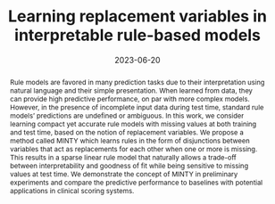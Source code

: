 ---
title: "Learning replacement variables in interpretable rule-based models"

# Authors
# If you created a profile for a user (e.g. the default `admin` user), write the username (folder name) here
# and it will be replaced with their full name and linked to their profile.
authors:
  - admin
  - Fredrik D. Johansson

# Author notes (optional)
#author_notes:
#  - 'Equal contribution'
#  - 'Equal contribution'

date: '2023-06-20'
doi: ''

# Schedule page publish date (NOT publication's date).
publishDate: '2023-06-20'

# Publication type.
# Accepts a single type but formatted as a YAML list (for Hugo requirements).
# Enter a publication type from the CSL standard.
publication_types: ['paper-conference']

# Publication name and optional abbreviated publication name.
publication: In *3rd Workshop on Interpretable Machine Learning in Healthcare (IMLH)*
publication_short: ''

abstract: | 
    Rule models are favored in many prediction tasks due to their interpretation using natural language and their simple presentation. When learned from data, they can provide high predictive performance, on par with more complex models. However, in the presence of incomplete input data during test time, standard rule models’ predictions are undefined or ambiguous. In this work, we consider learning compact yet accurate rule models with missing values at both training and test time, based on the notion of replacement variables. We propose a method called MINTY which learns rules in the form of disjunctions between variables that act as replacements for each other when one or more is missing. This results in a sparse linear rule model that naturally allows a trade-off between interpretability and goodness of fit while being sensitive to missing values at test time. We demonstrate the concept of MINTY in preliminary experiments and compare the predictive performance to baselines with potential applications in clinical scoring systems.

# Summary. An optional shortened abstract.
summary: | 
    MINTY is a method for learning compact and interpretable rule models that handle missing values at both training and test time by using replacement variables, enabling robust predictions and balancing interpretability with predictive performance, particularly in clinical applications.

#tags:
#  - Large Language Models

# Display this page in the Featured widget?
featured: true

# Custom links (uncomment lines below)
# links:
# - name: Custom Link
#   url: http://example.org

url_pdf: 'https://openreview.net/pdf?id=71osQuRCfi'
url_code: ''
url_dataset: ''
url_poster: ''
url_project: ''
url_slides: ''
url_source: ''
url_video: ''

# Featured image
# To use, add an image named `featured.jpg/png` to your page's folder.
image:
  caption: 'Figure by Lena Stempfle'
  focal_point: ''
  preview_only: false

# Associated Projects (optional).
#   Associate this publication with one or more of your projects.
#   Simply enter your project's folder or file name without extension.
#   E.g. `internal-project` references `content/project/internal-project/index.md`.
#   Otherwise, set `projects: []`.
projects:
  - []

# Slides (optional).
#   Associate this publication with Markdown slides.
#   Simply enter your slide deck's filename without extension.
#   E.g. `slides: "example"` references `content/slides/example/index.md`.
#   Otherwise, set `slides: ""`.
slides: ''
---